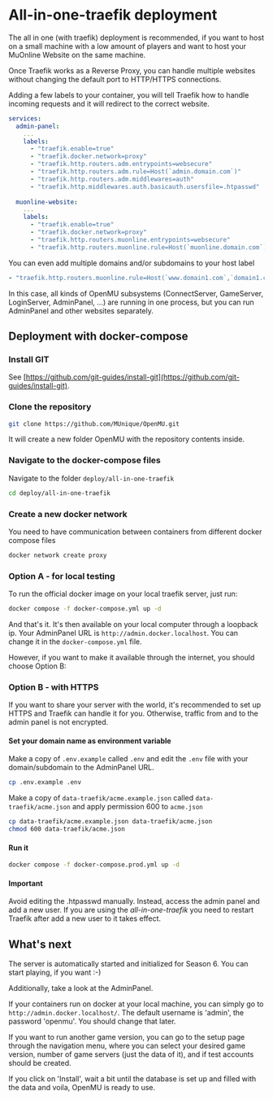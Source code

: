 # All-in-one-traefik deployment

The all in one (with traefik) deployment is recommended, if you want to host
on a small machine with a low amount of players and want to host your
MuOnline Website on the same machine.

Once Traefik works as a Reverse Proxy, you can handle multiple websites
without changing the default port to HTTP/HTTPS connections.

Adding a few labels to your container, you will tell Traefik how to
handle incoming requests and it will redirect to the correct website.

```yaml
services:
  admin-panel:
    ...
    labels:
      - "traefik.enable=true"
      - "traefik.docker.network=proxy"
      - "traefik.http.routers.adm.entrypoints=websecure"
      - "traefik.http.routers.adm.rule=Host(`admin.domain.com`)"
      - "traefik.http.routers.adm.middlewares=auth"
      - "traefik.http.middlewares.auth.basicauth.usersfile=.htpasswd"
      
  muonline-website:
    ...
    labels:
      - "traefik.enable=true"
      - "traefik.docker.network=proxy"
      - "traefik.http.routers.muonline.entrypoints=websecure"
      - "traefik.http.routers.muonline.rule=Host(`muonline.domain.com`)"
```

You can even add multiple domains and/or subdomains to your host label

``` yaml
- "traefik.http.routers.muonline.rule=Host(`www.domain1.com`,`domain1.com`,`sub.domain1.com`)"
```

In this case, all kinds of OpenMU subsystems (ConnectServer, GameServer, LoginServer,
AdminPanel, ...) are running in one process, but you can run
AdminPanel and other websites separately.

## Deployment with docker-compose

### Install GIT

See [https://github.com/git-guides/install-git](https://github.com/git-guides/install-git).

### Clone the repository

``` bash
git clone https://github.com/MUnique/OpenMU.git
```

It will create a new folder OpenMU with the repository contents inside.

### Navigate to the docker-compose files

Navigate to the folder `deploy/all-in-one-traefik`

``` bash
cd deploy/all-in-one-traefik
```

### Create a new docker network

You need to have communication between containers from different docker compose files

``` bash
docker network create proxy
```

### Option A - for local testing

To run the official docker image on your local traefik server, just run:

``` bash
docker compose -f docker-compose.yml up -d
```

And that's it. It's then available on your local computer through a loopback
ip. Your AdminPanel URL is `http://admin.docker.localhost`. You can change it
in the `docker-compose.yml` file.

However, if you want to make it available through the internet, you should choose
Option B:

### Option B - with HTTPS

If you want to share your server with the world, it's recommended to set up HTTPS
and Traefik can handle it for you. Otherwise, traffic from and to the admin
panel is not encrypted.

#### Set your domain name as environment variable

Make a copy of `.env.example` called `.env` and edit the `.env` file with your
domain/subdomain to the AdminPanel URL.

``` bash
cp .env.example .env
```

Make a copy of `data-traefik/acme.example.json` called `data-traefik/acme.json`
and apply permission 600 to `acme.json`

``` bash
cp data-traefik/acme.example.json data-traefik/acme.json
chmod 600 data-traefik/acme.json
```

#### Run it

``` bash
docker compose -f docker-compose.prod.yml up -d
```

#### Important

Avoid editing the .htpasswd manually. Instead, access the admin panel
and add a new user. If you are using the _all-in-one-traefik_ you
need to restart Traefik after add a new user to it takes effect.

## What's next

The server is automatically started and initialized for Season 6. You can start
playing, if you want :-)

Additionally, take a look at the AdminPanel.

If your containers run on docker at your local machine, you can simply go to `http://admin.docker.localhost/`.
The default username is 'admin', the password 'openmu'. You should change that later.

If you want to run another game version, you can go to the setup page through
the navigation menu, where you can select your desired game version,
number of game servers (just the data of it), and if test accounts
should be created.

If you click on 'Install', wait a bit until the database is set up and
filled with the data and voila, OpenMU is ready to use.
